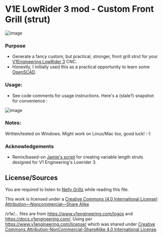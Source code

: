 
 # V1E LowRider 3 mod - Custom Front Grill (strut)

![image](https://user-images.githubusercontent.com/16479976/185208280-0517d4ed-d515-4908-ae9b-3cce6fc0075e.png)

### Purpose
- Generate a fancy custom, but practical, stronger, front grill strut for your [V1Engineering LowRider 3](https://docs.v1engineering.com/lowrider) CNC.
- Honestly, I initially used this as a practical opportunity to learn some [OpenSCAD](https://www.openscad.org/).


### Usage:
- See code comments for usage instructions.  Here's a (stale?) snapshot for convenience :  

![image](https://user-images.githubusercontent.com/16479976/185208846-09f1b5c4-13e0-4a3c-8c61-c7fe1c63bd20.png)

### Notes:
Written/tested on Windows.  Might work on Linux/Mac too, good luck! :-)


### Acknowledgements
- Remix/based-on [Jamie's script](https://www.printables.com/model/206716-lr3-strut-plate-variable) for creating variable length struts designed for V1 Engineering's Lowrider 3.


## License/Sources
You are required to listen to [Nelly Grillz](https://www.youtube.com/watch?v=8fijggq5R6w) while reading this file.

This work is licensed under a [Creative Commons (4.0 International License)
Attribution—Noncommercial—Share Alike](http://creativecommons.org/licenses/by-nc-sa/4.0/)

/v1e/... files are from https://www.v1engineering.com/logos and https://docs.v1engineering.com/.  Using per https://www.v1engineering.com/license/ which was shared under [Creative Commons Attribution-NonCommercial-ShareAlike 4.0 International License](https://creativecommons.org/licenses/by-nc-sa/4.0/).
